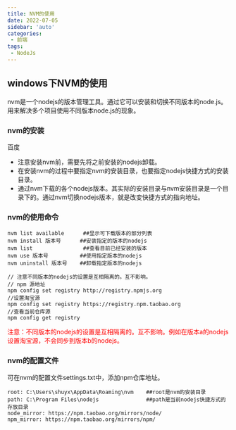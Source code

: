 ```yaml
---
title: NVM的使用
date: 2022-07-05
sidebar: 'auto'
categories: 
 - 前端
tags:
 - NodeJs
---
```


## windows下NVM的使用

nvm是一个nodejs的版本管理工具。通过它可以安装和切换不同版本的node.js。用来解决多个项目使用不同版本node.js的现象。


### nvm的安装

百度

* 注意安装nvm前，需要先将之前安装的nodejs卸载。
* 在安装nvm的过程中要指定nvm的安装目录，也要指定nodejs快捷方式的安装目录。
* 通过nvm下载的各个nodejs版本。其实际的安装目录与nvm安装目录是一个目录下的。通过nvm切换nodejs版本，就是改变快捷方式的指向地址。

### nvm的使用命令

```
nvm list available      ##显示可下载版本的部分列表
nvm install 版本号      ##安装指定的版本的nodejs
nvm list                ##查看目前已经安装的版本
nvm use 版本号          ##使用指定版本的nodejs
nvm uninstall 版本号    ##卸载指定版本的nodejs

// 注意不同版本的nodejs的设置是互相隔离的。互不影响。
// npm 源地址
npm config set registry http://registry.npmjs.org
//设置淘宝源
npm config set registry https://registry.npm.taobao.org
//查看当前仓库源
npm config get registry

```

<font color="red">注意：不同版本的nodejs的设置是互相隔离的。互不影响。例如在版本a的nodejs设置淘宝源，不会同步到版本b的nodejs。</font>


### nvm的配置文件

可在nvm的配置文件settings.txt中，添加npm仓库地址。

```
root: C:\Users\shuyx\AppData\Roaming\nvm    ##root是nvm的安装目录
path: C:\Program Files\nodejs               ##path是当前nodejs快捷方式的存放目录
node_mirror: https://npm.taobao.org/mirrors/node/
npm_mirror: https://npm.taobao.org/mirrors/npm/
```
